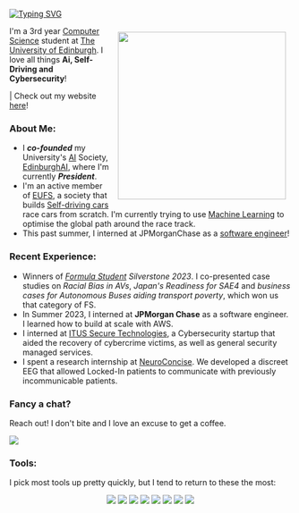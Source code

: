 <p align="center;">
<a href="https://git.io/typing-svg"><img src="https://readme-typing-svg.demolab.com?font=Fira+Code&weight=600&size=23&duration=2000&pause=1000&vCenter=true&width=435&lines=Hi+there!;I'm+Leo+%F0%9F%91%8B" alt="Typing SVG" /></a>
</p>

<img align="right" style="padding: 10px 10px 10px 10px;" src="Planning&Control.gif" width="300" />

I'm a 3rd year [Computer Science](https://leocamacho.co/Computer-Science) 
student at [The University of Edinburgh](https://www.leocamacho.co/University-of-Edinburgh). I love all things 
**Ai, Self-Driving and Cybersecurity**!

| Check out my website [here](https://www.leocamacho.co)!

### About Me:
  - I ***co-founded*** my University's [AI](https://leocamacho.co/AI) Society, [EdinburghAI](https://leocamacho.co/EdinburghAI), where I'm currently ***President***.
  - I'm an active member of [EUFS](https://leocamacho.co/EUFS), a society that builds [Self-driving cars](https://leocamacho.co/Autonomous-Vehicles) race cars from scratch. I'm currently trying to use [Machine Learning](https://leocamacho.co/) to optimise the global path around the race track.
  - This past summer, I interned at JPMorganChase as a [software engineer](https://leocamacho.co/)!


### Recent Experience:
- Winners of _[Formula Student](https://www.imeche.org/events/formula-student) Silverstone 2023_. I co-presented case studies on _Racial Bias in AVs_, _Japan's Readiness for SAE4_ and _business cases for Autonomous Buses aiding transport poverty_, which won us that category of FS.
- In Summer 2023, I interned at **JPMorgan Chase** as a software engineer. I learned how to build at scale with AWS.
- I interned at [ITUS Secure Technologies](https://itus-tech.com/), a Cybersecurity startup that aided the recovery of cybercrime victims, as well as general security managed services.
- I spent a research internship at [NeuroConcise](https://www.neuroconcise.co.uk/). We developed a discreet EEG that allowed Locked-In patients to communicate with previously incommunicable patients.


### Fancy a chat?
Reach out! I don't bite and I love an excuse to get a coffee. 
<p style="text-align: left;">
<a href="https://www.linkedin.com/in/leo-camacho/"><img src="https://img.shields.io/badge/linkedin-%230077B5.svg?style=for-the-badge&logo=linkedin&logoColor=white"/></a>
</p>

### Tools:
I pick most tools up pretty quickly, but I tend to return to these the most:
<p style="text-align: center;">
<a href="https://https://jupyter.org"><img src="https://img.shields.io/badge/jupyter-%23FA0F00.svg?style=for-the-badge&logo=jupyter&logoColor=white"/></a>
<a href="https://www.python.org/"><img src="https://img.shields.io/badge/Python-%233776AB.svg?&style=for-the-badge&logo=python&logoColor=FFFFFF"/></a>
<a href="https://www.java.com/"><img src="https://img.shields.io/badge/Java-ED8B00?style=for-the-badge&logo=java&logoColor=white"/></a>
<a href="https://www.latex-project.org/"><img src="https://img.shields.io/badge/LaTeX-%23008080.svg?&style=for-the-badge&logo=latex&logoColor=FFFFFF"/></a>
<a href="https://aws.amazon.com"><img src="https://img.shields.io/badge/AWS-%23FF9900.svg?style=for-the-badge&logo=amazon-aws&logoColor=white"/></a>
<a href="https://www.office.com"><img src="https://img.shields.io/badge/Microsoft_Office-D83B01?style=for-the-badge&logo=microsoft-office&logoColor=white"/></a>
<a href="https://www.github.com"><img src="https://img.shields.io/badge/git-%23F05033.svg?style=for-the-badge&logo=git&logoColor=white"/></a>
<a href="https://https://www.jetbrains.com/idea/"><img src="https://img.shields.io/badge/IntelliJIDEA-000000.svg?style=for-the-badge&logo=intellij-idea&logoColor=white"/></a>
</p>
